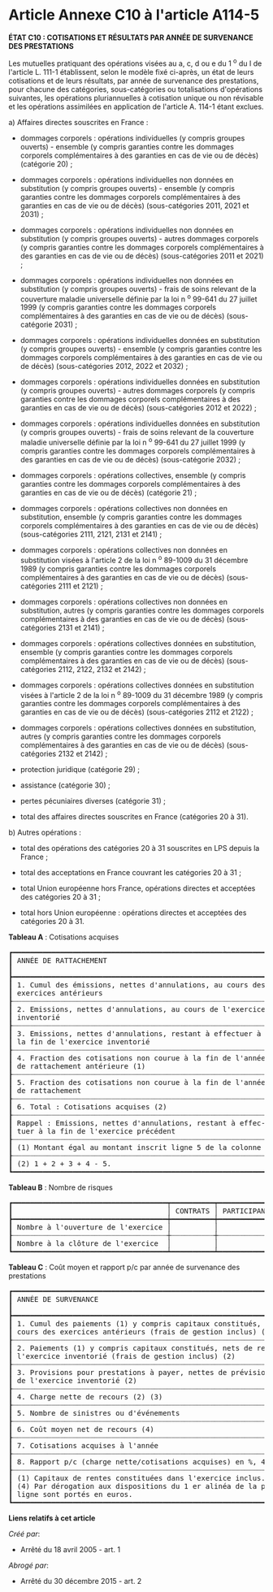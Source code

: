 # Article Annexe C10 à l'article A114-5

**ÉTAT C10 : COTISATIONS ET RÉSULTATS PAR ANNÉE DE SURVENANCE DES PRESTATIONS**

Les mutuelles pratiquant des opérations visées au a, c, d ou e du 1
  <sup>o</sup> du I de l'article L. 111-1 établissent, selon le modèle fixé ci-après, un état de leurs cotisations et de
leurs résultats, par année de survenance des prestations, pour chacune des catégories, sous-catégories ou totalisations
d'opérations suivantes, les opérations pluriannuelles à cotisation unique ou non révisable et les opérations assimilées en
application de l'article A. 114-1 étant exclues.

a) Affaires directes souscrites en France :

- dommages corporels : opérations individuelles (y compris groupes ouverts) - ensemble (y compris garanties contre les
dommages corporels complémentaires à des garanties en cas de vie ou de décès) (catégorie 20) ;

- dommages corporels : opérations individuelles non données en substitution (y compris groupes ouverts) - ensemble (y compris
garanties contre les dommages corporels complémentaires à des garanties en cas de vie ou de décès) (sous-catégories 2011,
2021 et 2031) ;

- dommages corporels : opérations individuelles non données en substitution (y compris groupes ouverts) - autres dommages
corporels (y compris garanties contre les dommages corporels complémentaires à des garanties en cas de vie ou de décès)
(sous-catégories 2011 et 2021) ;

- dommages corporels : opérations individuelles non données en substitution (y compris groupes ouverts) - frais de soins
relevant de la couverture maladie universelle définie par la loi n
  <sup>o</sup> 99-641 du 27 juillet 1999 (y compris garanties contre les dommages corporels complémentaires à des garanties
en cas de vie ou de décès) (sous-catégorie 2031) ;

- dommages corporels : opérations individuelles données en substitution (y compris groupes ouverts) - ensemble (y compris
garanties contre les dommages corporels complémentaires à des garanties en cas de vie ou de décès) (sous-catégories 2012,
2022 et 2032) ;

- dommages corporels : opérations individuelles données en substitution (y compris groupes ouverts) - autres dommages
corporels (y compris garanties contre les dommages corporels complémentaires à des garanties en cas de vie ou de décès)
(sous-catégories 2012 et 2022) ;

- dommages corporels : opérations individuelles données en substitution (y compris groupes ouverts) - frais de soins relevant
de la couverture maladie universelle définie par la loi n
  <sup>o</sup> 99-641 du 27 juillet 1999 (y compris garanties contre les dommages corporels complémentaires à des garanties
en cas de vie ou de décès) (sous-catégorie 2032) ;

- dommages corporels : opérations collectives, ensemble (y compris garanties contre les dommages corporels complémentaires à
des garanties en cas de vie ou de décès) (catégorie 21) ;

- dommages corporels : opérations collectives non données en substitution, ensemble (y compris garanties contre les dommages
corporels complémentaires à des garanties en cas de vie ou de décès) (sous-catégories 2111, 2121, 2131 et 2141) ;

- dommages corporels : opérations collectives non données en substitution visées à l'article 2 de la loi n
  <sup>o</sup> 89-1009 du 31 décembre 1989 (y compris garanties contre les dommages corporels complémentaires à des garanties
en cas de vie ou de décès) (sous-catégories 2111 et 2121) ;

- dommages corporels : opérations collectives non données en substitution, autres (y compris garanties contre les dommages
corporels complémentaires à des garanties en cas de vie ou de décès) (sous-catégories 2131 et 2141) ;

- dommages corporels : opérations collectives données en substitution, ensemble (y compris garanties contre les dommages
corporels complémentaires à des garanties en cas de vie ou de décès) (sous-catégories 2112, 2122, 2132 et 2142) ;

- dommages corporels : opérations collectives données en substitution visées à l'article 2 de la loi n
  <sup>o</sup> 89-1009 du 31 décembre 1989 (y compris garanties contre les dommages corporels complémentaires à des garanties
en cas de vie ou de décès) (sous-catégories 2112 et 2122) ;

- dommages corporels : opérations collectives données en substitution, autres (y compris garanties contre les dommages
corporels complémentaires à des garanties en cas de vie ou de décès) (sous-catégories 2132 et 2142) ;

- protection juridique (catégorie 29) ;

- assistance (catégorie 30) ;

- pertes pécuniaires diverses (catégorie 31) ;

- total des affaires directes souscrites en France (catégories 20 à 31).

b) Autres opérations :

- total des opérations des catégories 20 à 31 souscrites en LPS depuis la France ;

- total des acceptations en France couvrant les catégories 20 à 31 ;

- total Union européenne hors France, opérations directes et acceptées des catégories 20 à 31 ;

- total hors Union européenne : opérations directes et acceptées des catégories 20 à 31.

**Tableau A** : Cotisations acquises

<pre>
┏━━━━━━━━━━━━━━━━━━━━━━━━━━━━━━━━━━━━━━━━━━━━━━━━━━━━━━━━━━━━━┯━━━━━━━━━━━┯━━━━━━━┯━━━━━━━┯━━━━━━━┯━━━━━━━┯━━━━━━━━━┯━━━━━━━┓
┃ ANNÉE DE RATTACHEMENT                                       │ N - 5 ET  │ (N -  │ (N -  │ (N -  │ (N -  │ EX.INV. │ TOTAL ┃
┃                                                             │ ANT.      │ 4)    │ 3)    │ 2)    │ 1)    │         │       ┃
┣━━━━━━━━━━━━━━━━━━━━━━━━━━━━━━━━━━━━━━━━━━━━━━━━━━━━━━━━━━━━━┿━━━━━━━━━━━┿━━━━━━━┿━━━━━━━┿━━━━━━━┿━━━━━━━┿━━━━━━━━━┿━━━━━━━┫
┃ 1. Cumul des émissions, nettes d'annulations, au cours des  │ xxxxx     │       │       │       │       │         │ xxxxx ┃
┃ exercices antérieurs                                        │           │       │       │       │       │         │       ┃
┠┈┈┈┈┈┈┈┈┈┈┈┈┈┈┈┈┈┈┈┈┈┈┈┈┈┈┈┈┈┈┈┈┈┈┈┈┈┈┈┈┈┈┈┈┈┈┈┈┈┈┈┈┈┈┈┈┈┈┈┈┈┼┈┈┈┈┈┈┈┈┈┈┈┼┈┈┈┈┈┈┈┼┈┈┈┈┈┈┈┼┈┈┈┈┈┈┈┼┈┈┈┈┈┈┈┼┈┈┈┈┈┈┈┈┈┼┈┈┈┈┈┈┈┨
┃ 2. Emissions, nettes d'annulations, au cours de l'exercice  │           │       │       │       │       │         │       ┃
┃ inventorié                                                  │           │       │       │       │       │         │       ┃
┠┈┈┈┈┈┈┈┈┈┈┈┈┈┈┈┈┈┈┈┈┈┈┈┈┈┈┈┈┈┈┈┈┈┈┈┈┈┈┈┈┈┈┈┈┈┈┈┈┈┈┈┈┈┈┈┈┈┈┈┈┈┼┈┈┈┈┈┈┈┈┈┈┈┼┈┈┈┈┈┈┈┼┈┈┈┈┈┈┈┼┈┈┈┈┈┈┈┼┈┈┈┈┈┈┈┼┈┈┈┈┈┈┈┈┈┼┈┈┈┈┈┈┈┨
┃ 3. Emissions, nettes d'annulations, restant à effectuer à   │           │       │       │       │       │         │       ┃
┃ la fin de l'exercice inventorié                             │           │       │       │       │       │         │       ┃
┠┈┈┈┈┈┈┈┈┈┈┈┈┈┈┈┈┈┈┈┈┈┈┈┈┈┈┈┈┈┈┈┈┈┈┈┈┈┈┈┈┈┈┈┈┈┈┈┈┈┈┈┈┈┈┈┈┈┈┈┈┈┼┈┈┈┈┈┈┈┈┈┈┈┼┈┈┈┈┈┈┈┼┈┈┈┈┈┈┈┼┈┈┈┈┈┈┈┼┈┈┈┈┈┈┈┼┈┈┈┈┈┈┈┈┈┼┈┈┈┈┈┈┈┨
┃ 4. Fraction des cotisations non courue à la fin de l'année  │           │       │       │       │       │         │ xxxxx ┃
┃ de rattachement antérieure (1)                              │           │       │       │       │       │         │       ┃
┠┈┈┈┈┈┈┈┈┈┈┈┈┈┈┈┈┈┈┈┈┈┈┈┈┈┈┈┈┈┈┈┈┈┈┈┈┈┈┈┈┈┈┈┈┈┈┈┈┈┈┈┈┈┈┈┈┈┈┈┈┈┼┈┈┈┈┈┈┈┈┈┈┈┼┈┈┈┈┈┈┈┼┈┈┈┈┈┈┈┼┈┈┈┈┈┈┈┼┈┈┈┈┈┈┈┼┈┈┈┈┈┈┈┈┈┼┈┈┈┈┈┈┈┨
┃ 5. Fraction des cotisations non courue à la fin de l'année  │           │       │       │       │       │         │ xxxxx ┃
┃ de rattachement                                             │           │       │       │       │       │         │       ┃
┠┈┈┈┈┈┈┈┈┈┈┈┈┈┈┈┈┈┈┈┈┈┈┈┈┈┈┈┈┈┈┈┈┈┈┈┈┈┈┈┈┈┈┈┈┈┈┈┈┈┈┈┈┈┈┈┈┈┈┈┈┈┼┈┈┈┈┈┈┈┈┈┈┈┼┈┈┈┈┈┈┈┼┈┈┈┈┈┈┈┼┈┈┈┈┈┈┈┼┈┈┈┈┈┈┈┼┈┈┈┈┈┈┈┈┈┼┈┈┈┈┈┈┈┨
┃ 6. Total : Cotisations acquises (2)                         │ xxxxx     │       │       │       │       │         │ xxxxx ┃
┠┈┈┈┈┈┈┈┈┈┈┈┈┈┈┈┈┈┈┈┈┈┈┈┈┈┈┈┈┈┈┈┈┈┈┈┈┈┈┈┈┈┈┈┈┈┈┈┈┈┈┈┈┈┈┈┈┈┈┈┈┈┼┈┈┈┈┈┈┈┈┈┈┈┼┈┈┈┈┈┈┈┼┈┈┈┈┈┈┈┼┈┈┈┈┈┈┈┼┈┈┈┈┈┈┈┼┈┈┈┈┈┈┈┈┈┼┈┈┈┈┈┈┈┨
┃ Rappel : Emissions, nettes d'annulations, restant à effec-  │           │       │       │       │       │ xxxxx   │       ┃
┃ tuer à la fin de l'exercice précédent                       │           │       │       │       │       │         │       ┃
┠┈┈┈┈┈┈┈┈┈┈┈┈┈┈┈┈┈┈┈┈┈┈┈┈┈┈┈┈┈┈┈┈┈┈┈┈┈┈┈┈┈┈┈┈┈┈┈┈┈┈┈┈┈┈┈┈┈┈┈┈┈┴┈┈┈┈┈┈┈┈┈┈┈┴┈┈┈┈┈┈┈┴┈┈┈┈┈┈┈┴┈┈┈┈┈┈┈┴┈┈┈┈┈┈┈┴┈┈┈┈┈┈┈┈┈┴┈┈┈┈┈┈┈┨
┃ (1) Montant égal au montant inscrit ligne 5 de la colonne précédente.                                                     ┃
┠┈┈┈┈┈┈┈┈┈┈┈┈┈┈┈┈┈┈┈┈┈┈┈┈┈┈┈┈┈┈┈┈┈┈┈┈┈┈┈┈┈┈┈┈┈┈┈┈┈┈┈┈┈┈┈┈┈┈┈┈┈┈┈┈┈┈┈┈┈┈┈┈┈┈┈┈┈┈┈┈┈┈┈┈┈┈┈┈┈┈┈┈┈┈┈┈┈┈┈┈┈┈┈┈┈┈┈┈┈┈┈┈┈┈┈┈┈┈┈┈┈┈┈┨
┃ (2) 1 + 2 + 3 + 4 - 5.                                                                                                    ┃
┗━━━━━━━━━━━━━━━━━━━━━━━━━━━━━━━━━━━━━━━━━━━━━━━━━━━━━━━━━━━━━━━━━━━━━━━━━━━━━━━━━━━━━━━━━━━━━━━━━━━━━━━━━━━━━━━━━━━━━━━━━━━┛
</pre>


**Tableau B** : Nombre de risques

<pre>
┏━━━━━━━━━━━━━━━━━━━━━━━━━━━━━━━━━━━━┯━━━━━━━━━━┯━━━━━━━━━━━━━━┯━━━━━━━━━━━━━━━━━━━━━┓
┃                                    │ CONTRATS │ PARTICIPANTS │ PERSONNES protégées ┃
┣━━━━━━━━━━━━━━━━━━━━━━━━━━━━━━━━━━━━┿━━━━━━━━━━┿━━━━━━━━━━━━━━┿━━━━━━━━━━━━━━━━━━━━━┫
┃ Nombre à l'ouverture de l'exercice │          │              │                     ┃
┠┈┈┈┈┈┈┈┈┈┈┈┈┈┈┈┈┈┈┈┈┈┈┈┈┈┈┈┈┈┈┈┈┈┈┈┈┼┈┈┈┈┈┈┈┈┈┈┼┈┈┈┈┈┈┈┈┈┈┈┈┈┈┼┈┈┈┈┈┈┈┈┈┈┈┈┈┈┈┈┈┈┈┈┈┨
┃ Nombre à la clôture de l'exercice  │          │              │                     ┃
┗━━━━━━━━━━━━━━━━━━━━━━━━━━━━━━━━━━━━┷━━━━━━━━━━┷━━━━━━━━━━━━━━┷━━━━━━━━━━━━━━━━━━━━━┛
</pre>


**Tableau C** : Coût moyen et rapport p/c par année de survenance des prestations

<pre>
┏━━━━━━━━━━━━━━━━━━━━━━━━━━━━━━━━━━━━━━━━━━━━━━━━━━━━━━━━━━━━━━━━━━━━━━━━━━━━━━━━━━━┯━━━━━┯━━━━━┯━━━━━┯━━━━━┯━━━━━┯━━━━━━━━━┓
┃ ANNÉE DE SURVENANCE                                                               │ N - │ N - │ N - │ N - │ N - │ EX.INV. ┃
┃                                                                                   │ 5   │ 4   │ 3   │ 2   │ 1   │         ┃
┣━━━━━━━━━━━━━━━━━━━━━━━━━━━━━━━━━━━━━━━━━━━━━━━━━━━━━━━━━━━━━━━━━━━━━━━━━━━━━━━━━━━┿━━━━━┿━━━━━┿━━━━━┿━━━━━┿━━━━━┿━━━━━━━━━┫
┃ 1. Cumul des paiements (1) y compris capitaux constitués, nets de recours, au     │     │     │     │     │     │         ┃
┃ cours des exercices antérieurs (frais de gestion inclus) (2)                      │     │     │     │     │     │         ┃
┠┈┈┈┈┈┈┈┈┈┈┈┈┈┈┈┈┈┈┈┈┈┈┈┈┈┈┈┈┈┈┈┈┈┈┈┈┈┈┈┈┈┈┈┈┈┈┈┈┈┈┈┈┈┈┈┈┈┈┈┈┈┈┈┈┈┈┈┈┈┈┈┈┈┈┈┈┈┈┈┈┈┈┈┼┈┈┈┈┈┼┈┈┈┈┈┼┈┈┈┈┈┼┈┈┈┈┈┼┈┈┈┈┈┼┈┈┈┈┈┈┈┈┈┨
┃ 2. Paiements (1) y compris capitaux constitués, nets de recours, au cours de      │     │     │     │     │     │         ┃
┃ l'exercice inventorié (frais de gestion inclus) (2)                               │     │     │     │     │     │         ┃
┠┈┈┈┈┈┈┈┈┈┈┈┈┈┈┈┈┈┈┈┈┈┈┈┈┈┈┈┈┈┈┈┈┈┈┈┈┈┈┈┈┈┈┈┈┈┈┈┈┈┈┈┈┈┈┈┈┈┈┈┈┈┈┈┈┈┈┈┈┈┈┈┈┈┈┈┈┈┈┈┈┈┈┈┼┈┈┈┈┈┼┈┈┈┈┈┼┈┈┈┈┈┼┈┈┈┈┈┼┈┈┈┈┈┼┈┈┈┈┈┈┈┈┈┨
┃ 3. Provisions pour prestations à payer, nettes de prévisions de recours, à la fin │     │     │     │     │     │         ┃
┃ de l'exercice inventorié (2)                                                      │     │     │     │     │     │         ┃
┠┈┈┈┈┈┈┈┈┈┈┈┈┈┈┈┈┈┈┈┈┈┈┈┈┈┈┈┈┈┈┈┈┈┈┈┈┈┈┈┈┈┈┈┈┈┈┈┈┈┈┈┈┈┈┈┈┈┈┈┈┈┈┈┈┈┈┈┈┈┈┈┈┈┈┈┈┈┈┈┈┈┈┈┼┈┈┈┈┈┼┈┈┈┈┈┼┈┈┈┈┈┼┈┈┈┈┈┼┈┈┈┈┈┼┈┈┈┈┈┈┈┈┈┨
┃ 4. Charge nette de recours (2) (3)                                                │     │     │     │     │     │         ┃
┠┈┈┈┈┈┈┈┈┈┈┈┈┈┈┈┈┈┈┈┈┈┈┈┈┈┈┈┈┈┈┈┈┈┈┈┈┈┈┈┈┈┈┈┈┈┈┈┈┈┈┈┈┈┈┈┈┈┈┈┈┈┈┈┈┈┈┈┈┈┈┈┈┈┈┈┈┈┈┈┈┈┈┈┼┈┈┈┈┈┼┈┈┈┈┈┼┈┈┈┈┈┼┈┈┈┈┈┼┈┈┈┈┈┼┈┈┈┈┈┈┈┈┈┨
┃ 5. Nombre de sinistres ou d'événements                                            │     │     │     │     │     │         ┃
┠┈┈┈┈┈┈┈┈┈┈┈┈┈┈┈┈┈┈┈┈┈┈┈┈┈┈┈┈┈┈┈┈┈┈┈┈┈┈┈┈┈┈┈┈┈┈┈┈┈┈┈┈┈┈┈┈┈┈┈┈┈┈┈┈┈┈┈┈┈┈┈┈┈┈┈┈┈┈┈┈┈┈┈┼┈┈┈┈┈┼┈┈┈┈┈┼┈┈┈┈┈┼┈┈┈┈┈┼┈┈┈┈┈┼┈┈┈┈┈┈┈┈┈┨
┃ 6. Coût moyen net de recours (4)                                                  │     │     │     │     │     │         ┃
┠┈┈┈┈┈┈┈┈┈┈┈┈┈┈┈┈┈┈┈┈┈┈┈┈┈┈┈┈┈┈┈┈┈┈┈┈┈┈┈┈┈┈┈┈┈┈┈┈┈┈┈┈┈┈┈┈┈┈┈┈┈┈┈┈┈┈┈┈┈┈┈┈┈┈┈┈┈┈┈┈┈┈┈┼┈┈┈┈┈┼┈┈┈┈┈┼┈┈┈┈┈┼┈┈┈┈┈┼┈┈┈┈┈┼┈┈┈┈┈┈┈┈┈┨
┃ 7. Cotisations acquises à l'année                                                 │     │     │     │     │     │         ┃
┠┈┈┈┈┈┈┈┈┈┈┈┈┈┈┈┈┈┈┈┈┈┈┈┈┈┈┈┈┈┈┈┈┈┈┈┈┈┈┈┈┈┈┈┈┈┈┈┈┈┈┈┈┈┈┈┈┈┈┈┈┈┈┈┈┈┈┈┈┈┈┈┈┈┈┈┈┈┈┈┈┈┈┈┼┈┈┈┈┈┼┈┈┈┈┈┼┈┈┈┈┈┼┈┈┈┈┈┼┈┈┈┈┈┼┈┈┈┈┈┈┈┈┈┨
┃ 8. Rapport p/c (charge nette/cotisations acquises) en %, 4/7 en %                 │     │     │     │     │     │         ┃
┠┈┈┈┈┈┈┈┈┈┈┈┈┈┈┈┈┈┈┈┈┈┈┈┈┈┈┈┈┈┈┈┈┈┈┈┈┈┈┈┈┈┈┈┈┈┈┈┈┈┈┈┈┈┈┈┈┈┈┈┈┈┈┈┈┈┈┈┈┈┈┈┈┈┈┈┈┈┈┈┈┈┈┈┴┈┈┈┈┈┴┈┈┈┈┈┴┈┈┈┈┈┴┈┈┈┈┈┴┈┈┈┈┈┴┈┈┈┈┈┈┈┈┈┨
┃ (1) Capitaux de rentes constituées dans l'exercice inclus. (2) Frais de gestion inclus. (3) 1 + 2 + 3                     ┃
┃ (4) Par dérogation aux dispositions du 1 er alinéa de la présente annexe, les montants portés à cette                     ┃
┃ ligne sont portés en euros.                                                                                               ┃
┗━━━━━━━━━━━━━━━━━━━━━━━━━━━━━━━━━━━━━━━━━━━━━━━━━━━━━━━━━━━━━━━━━━━━━━━━━━━━━━━━━━━━━━━━━━━━━━━━━━━━━━━━━━━━━━━━━━━━━━━━━━━┛
</pre>


**Liens relatifs à cet article**

_Créé par_:

  - Arrêté du 18 avril 2005 - art. 1

_Abrogé par_:

  - Arrêté du 30 décembre 2015 - art. 2
